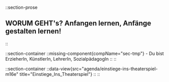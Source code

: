 ::section-prose
  
  ## **WORUM GEHT's?** Anfangen lernen, Anfänge gestalten lernen!
  
::
<!-- Missing Component: sec-tmp -->
::section-container
  ::missing-component{compName="sec-tmp"}
    - Du bist ErzieherIn, KünstlerIn, LehrerIn, SozialpädagogIn
  ::
::

::section-container
  ::data-view{src="agenda/einstiege-ins-theaterspiel-m16e" title="Einstiege_Ins_Theaterspiel"}
  ::
::
